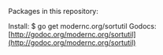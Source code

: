 Packages in this repository:

Install: $ go get modernc.org/sortutil
Godocs:  [http://godoc.org/modernc.org/sortutil](http://godoc.org/modernc.org/sortutil)
